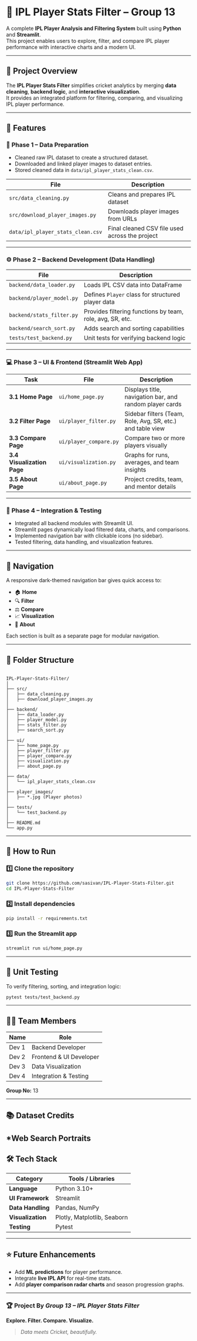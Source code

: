 # 🏏 IPL Player Stats Filter – Group 13

A complete **IPL Player Analysis and Filtering System** built using **Python** and **Streamlit**.  
This project enables users to explore, filter, and compare IPL player performance with interactive charts and a modern UI.

---

## 📘 Project Overview

The **IPL Player Stats Filter** simplifies cricket analytics by merging **data cleaning**, **backend logic**, and **interactive visualization**.  
It provides an integrated platform for filtering, comparing, and visualizing IPL player performance.

---

## 🧩 Features

### 🧠 **Phase 1 – Data Preparation**
- Cleaned raw IPL dataset to create a structured dataset.
- Downloaded and linked player images to dataset entries.
- Stored cleaned data in `data/ipl_player_stats_clean.csv`.

| File | Description |
|------|--------------|
| `src/data_cleaning.py` | Cleans and prepares IPL dataset |
| `src/download_player_images.py` | Downloads player images from URLs |
| `data/ipl_player_stats_clean.csv` | Final cleaned CSV file used across the project |

---

### ⚙️ **Phase 2 – Backend Development (Data Handling)**
| File | Description |
|------|--------------|
| `backend/data_loader.py` | Loads IPL CSV data into DataFrame |
| `backend/player_model.py` | Defines `Player` class for structured player data |
| `backend/stats_filter.py` | Provides filtering functions by team, role, avg, SR, etc. |
| `backend/search_sort.py` | Adds search and sorting capabilities |
| `tests/test_backend.py` | Unit tests for verifying backend logic |

---

### 💻 **Phase 3 – UI & Frontend (Streamlit Web App)**
| Task | File | Description |
|------|------|-------------|
| **3.1 Home Page** | `ui/home_page.py` | Displays title, navigation bar, and random player cards |
| **3.2 Filter Page** | `ui/player_filter.py` | Sidebar filters (Team, Role, Avg, SR, etc.) and table view |
| **3.3 Compare Page** | `ui/player_compare.py` | Compare two or more players visually |
| **3.4 Visualization Page** | `ui/visualization.py` | Graphs for runs, averages, and team insights |
| **3.5 About Page** | `ui/about_page.py` | Project credits, team, and mentor details |

---

### 🔗 **Phase 4 – Integration & Testing**
- Integrated all backend modules with Streamlit UI.  
- Streamlit pages dynamically load filtered data, charts, and comparisons.  
- Implemented navigation bar with clickable icons (no sidebar).  
- Tested filtering, data handling, and visualization features.

---

## 🧭 Navigation

A responsive dark-themed navigation bar gives quick access to:
- 🏠 **Home**
- 🔍 **Filter**
- ⚖️ **Compare**
- 📈 **Visualization**
- 👥 **About**

Each section is built as a separate page for modular navigation.

---

## 📁 Folder Structure

```

IPL-Player-Stats-Filter/
│
├── src/
│   ├── data_cleaning.py
│   ├── download_player_images.py
│
├── backend/
│   ├── data_loader.py
│   ├── player_model.py
│   ├── stats_filter.py
│   ├── search_sort.py
│
├── ui/
│   ├── home_page.py
│   ├── player_filter.py
│   ├── player_compare.py
│   ├── visualization.py
│   ├── about_page.py
│
├── data/
│   └── ipl_player_stats_clean.csv
│
├── player_images/
│   ├── *.jpg (Player photos)
│
├── tests/
│   └── test_backend.py
│
├── README.md
└── app.py

````

---

## 🚀 How to Run

### 1️⃣ Clone the repository
```bash
git clone https://github.com/sasivan/IPL-Player-Stats-Filter.git
cd IPL-Player-Stats-Filter
````

### 2️⃣ Install dependencies

```bash
pip install -r requirements.txt
```

### 3️⃣ Run the Streamlit app

```bash
streamlit run ui/home_page.py
```

---

## 🧪 Unit Testing

To verify filtering, sorting, and integration logic:

```bash
pytest tests/test_backend.py
```

---

## 🧑‍💻 Team Members

| Name      | Role                    |
| --------- | ----------------------- |
| Dev 1 | Backend Developer       |
| Dev 2 | Frontend & UI Developer |
| Dev 3 | Data Visualization      |
| Dev 4 | Integration & Testing   |

**Group No:** 13

---

## 📚 Dataset Credits

*Web Search Portraits 
---

## 🛠️ Tech Stack

| Category          | Tools / Libraries           |
| ----------------- | --------------------------- |
| **Language**      | Python 3.10+                |
| **UI Framework**  | Streamlit                   |
| **Data Handling** | Pandas, NumPy               |
| **Visualization** | Plotly, Matplotlib, Seaborn |
| **Testing**       | Pytest                      |

---

## ⭐ Future Enhancements

* Add **ML predictions** for player performance.
* Integrate **live IPL API** for real-time stats.
* Add **player comparison radar charts** and season progression graphs.

---

### 🏆 Project By *Group 13 – IPL Player Stats Filter*

**Explore. Filter. Compare. Visualize.**

> *Data meets Cricket, beautifully.*

